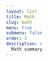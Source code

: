 ```yaml
---
layout: list
title: Math
slug: math
menu: true
submenu: false
order: 3
description: >
  Math summary
---
```

